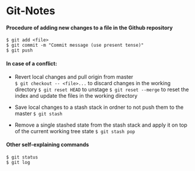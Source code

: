 # Git-Notes

#### Procedure of adding new changes to a file in the Github repository
`$ git add <file>`  
`$ git commit -m "Commit message (use present tense)"`  
`$ git push`


#### In case of a conflict:
* Revert local changes and pull origin from master  
`$ git checkout -- <file>...` to discard changes in the working directory
`$ git reset HEAD` to unstage
`$ git reset --merge` to reset the index and update the files in the working directory

* Save local changes to a stash stack in ordner to not push them to the master
`$ git stash`

* Remove a single stashed state from the stash stack and apply it on top of the current working tree state
`$ git stash pop`


#### Other self-explaining commands
`$ git status`  
`$ git log`



